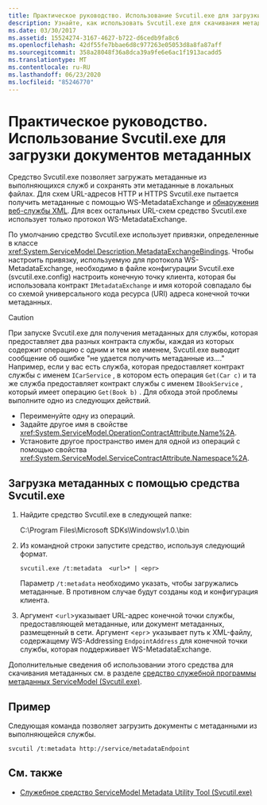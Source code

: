 ```yaml
---
title: Практическое руководство. Использование Svcutil.exe для загрузки документов метаданных
description: Узнайте, как использовать Svcutil.exe для скачивания метаданных из выполняющихся служб и сохранения метаданных в локальные файлы.
ms.date: 03/30/2017
ms.assetid: 15524274-3167-4627-b722-d6cedb9fa8c6
ms.openlocfilehash: 42df55fe7bbae6d8c977263e05053d8a8fa87aff
ms.sourcegitcommit: 358a28048f36a8dca39a9fe6e6ac1f1913acadd5
ms.translationtype: MT
ms.contentlocale: ru-RU
ms.lasthandoff: 06/23/2020
ms.locfileid: "85246770"
---
```

# <a name="how-to-use-svcutilexe-to-download-metadata-documents"></a>Практическое руководство. Использование Svcutil.exe для загрузки документов метаданных
Средство Svcutil.exe позволяет загружать метаданные из выполняющихся служб и сохранять эти метаданные в локальных файлах. Для схем URL-адресов HTTP и HTTPS Svcutil.exe пытается получить метаданные с помощью WS-MetadataExchange и [обнаружения веб-службы XML](https://docs.microsoft.com/previous-versions/dotnet/netframework-4.0/fxx6cfx2(v=vs.100)). Для всех остальных URL-схем средство Svcutil.exe использует только протокол WS-MetadataExchange.  
  
 По умолчанию средство Svcutil.exe использует привязки, определенные в классе <xref:System.ServiceModel.Description.MetadataExchangeBindings>. Чтобы настроить привязку, используемую для протокола WS-MetadataExchange, необходимо в файле конфигурации Svcutil.exe (svcutil.exe.config) настроить конечную точку клиента, которая бы использовала контракт `IMetadataExchange` и имя которой совпадало бы со схемой универсального кода ресурса (URI) адреса конечной точки метаданных.  
  
> [!CAUTION]
> При запуске Svcutil.exe для получения метаданных для службы, которая предоставляет два разных контракта службы, каждая из которых содержит операцию с одним и тем же именем, Svcutil.exe выводит сообщение об ошибке "не удается получить метаданные из...." Например, если у вас есть служба, которая предоставляет контракт службы с именем `ICarService` , в котором есть операция `Get(Car c)` и та же служба предоставляет контракт службы с именем `IBookService` , который имеет операцию `Get(Book b)` . Для обхода этой проблемы выполните одно из следующих действий.
>
> - Переименуйте одну из операций.
> - Задайте другое имя в свойстве <xref:System.ServiceModel.OperationContractAttribute.Name%2A>.
> - Установите другое пространство имен для одной из операций с помощью свойства <xref:System.ServiceModel.ServiceContractAttribute.Namespace%2A>.
  
## <a name="to-download-metadata-using-svcutilexe"></a>Загрузка метаданных с помощью средства Svcutil.exe  
  
1. Найдите средство Svcutil.exe в следующей папке:  
  
     C:\Program Files\Microsoft SDKs\Windows\v1.0.\bin  
  
2. Из командной строки запустите средство, используя следующий формат.  
  
    ```console
    svcutil.exe /t:metadata  <url>* | <epr>  
    ```  
  
     Параметр `/t:metadata` необходимо указать, чтобы загружались метаданные. В противном случае будут созданы код и конфигурация клиента.  
  
3. Аргумент <`url`>указывает URL-адрес конечной точки службы, предоставляющей метаданные, или документ метаданных, размещенный в сети. Аргумент <`epr`> указывает путь к XML-файлу, содержащему WS-Addressing `EndpointAddress` для конечной точки службы, которая поддерживает WS-MetadataExchange.  
  
 Дополнительные сведения об использовании этого средства для скачивания метаданных см. в разделе [средство служебной программы метаданных ServiceModel (Svcutil.exe)](../servicemodel-metadata-utility-tool-svcutil-exe.md).  
  
## <a name="example"></a>Пример  
 Следующая команда позволяет загрузить документы с метаданными из выполняющейся службы.  
  
```console
svcutil /t:metadata http://service/metadataEndpoint  
```  
  
## <a name="see-also"></a>См. также

- [Служебное средство ServiceModel Metadata Utility Tool (Svcutil.exe)](../servicemodel-metadata-utility-tool-svcutil-exe.md)

